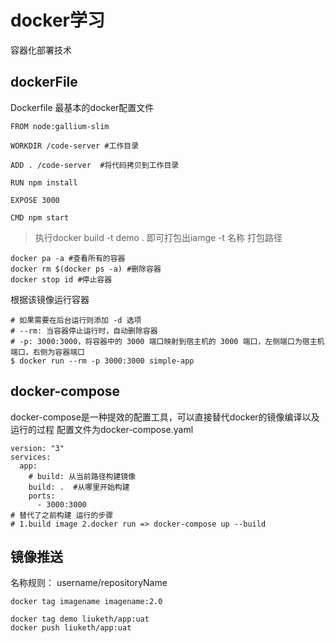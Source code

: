 # docker学习
容器化部署技术

## dockerFile

Dockerfile 最基本的docker配置文件
```
FROM node:gallium-slim

WORKDIR /code-server #工作目录

ADD . /code-server  #将代码拷贝到工作目录

RUN npm install 

EXPOSE 3000

CMD npm start
```

> 执行docker build -t demo . 即可打包出iamge -t 名称 打包路径

```
docker pa -a #查看所有的容器
docker rm $(docker ps -a) #删除容器
docker stop id #停止容器
```

根据该镜像运行容器
```
# 如果需要在后台运行则添加 -d 选项
# --rm: 当容器停止运行时，自动删除容器
# -p: 3000:3000，将容器中的 3000 端口映射到宿主机的 3000 端口，左侧端口为宿主机端口，右侧为容器端口
$ docker run --rm -p 3000:3000 simple-app
```
## docker-compose

docker-compose是一种提效的配置工具，可以直接替代docker的镜像编译以及运行的过程
配置文件为docker-compose.yaml
```
version: "3"
services:
  app:
    # build: 从当前路径构建镜像
    build: .  #从哪里开始构建
    ports:
      - 3000:3000
# 替代了之前构建 运行的步骤
# 1.build image 2.docker run => docker-compose up --build
```

## 镜像推送

名称规则： username/repositoryName
```
docker tag imagename imagename:2.0

docker tag demo liuketh/app:uat
docker push liuketh/app:uat
```

